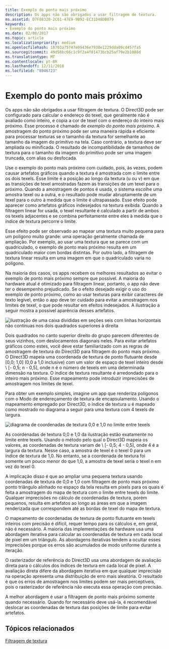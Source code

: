 ```yaml
---
title: Exemplo do ponto mais próximo
description: Os apps não são obrigados a usar filtragem de textura.
ms.assetid: D7F88320-2C61-47E9-9B92-EC31D48DB079
keywords:
- Exemplo do ponto mais próximo
ms.date: 02/08/2017
ms.topic: article
ms.localizationpriority: medium
ms.openlocfilehash: 18703a75747e09436e7938e1229dda09cd457fa5
ms.sourcegitcommit: 49d58bc66c1c9f2a4f81473bcb25af79e2b1088d
ms.translationtype: MT
ms.contentlocale: pt-BR
ms.lasthandoff: 12/11/2018
ms.locfileid: "8946723"
---
```

# <a name="span-iddirect3dconceptsnearest-pointsamplingspannearest-point-sampling"></a><span id="direct3dconcepts.nearest-point_sampling"></span>Exemplo do ponto mais próximo


Os apps não são obrigados a usar filtragem de textura. O Direct3D pode ser configurado para calcular o endereço do texel, que geralmente não é avaliado como inteiro, e copia a cor de texel com o endereço do inteiro mais próximo. Esse processo é chamado de *exemplo do ponto mais próximo*. A amostragem do ponto próximo pode ser uma maneira rápida e eficiente para processar texturas se o tamanho da textura for semelhante ao tamanho da imagem do primitivo na tela. Caso contrário, a textura deve ser ampliada ou minificada. O resultado de incompatibilidade de tamanhos de textura para o tamanho da imagem do primitivo pode ser uma imagem truncada, com alias ou desfocada.

Use o exemplo do ponto mais próximo com cuidado, pois, às vezes, podem causar artefatos gráficos quando a textura é amostrada com o limite entre os dois texels. Esse limite é a posição ao longo da textura (u ou v) em que as transições de texel amostradas fazem as transições de um texel para o próximo. Quando a amostragem de pontos é usada, o sistema escolhe uma amostra texel ou a outra, e o resultado pode mudar abruptamente de um texel para o outro à medida que o limite é ultrapassado. Esse efeito pode aparecer como artefatos gráficos indesejados na textura exibida. Quando a filtragem linear for usada, o texel resultante é calculado a partir de ambos os texels adjacentes e se combina perfeitamente entre eles à medida que o índice de textura percorre o limite.

Esse efeito pode ser observado ao mapear uma textura muito pequena para um polígono muito grande: uma operação geralmente chamada de ampliação. Por exemplo, ao usar uma textura que se parece com um quadriculado, o exemplo de ponto mais próximo resulta em um quadriculado maior com bordas distintas. Por outro lado, a filtragem de textura linear resulta em uma imagem em que o quadriculado varia no polígono.

Na maioria dos casos, os apps recebem os melhores resultados ao evitar o exemplo de ponto mais próximo sempre que possível. A maioria do hardware atual é otimizado para filtragem linear, portanto, o app não deve ter o desempenho prejudicado. Se o efeito desejado exigir o uso do exemplo de ponto próximo, como ao usar texturas para exibir caracteres de texto legível, então o app deve ter cuidado para evitar a amostragem nos limites de texel, o que pode resultar em efeitos indesejados. A ilustração a seguir mostra a possível aparência desses artefatos.

![ilustração de uma caixa divididas em seções seis com linhas horizontais não contínuas nos dois quadrados superiores à direita](images/ptrtfct.png)

Dois quadrados no canto superior direito do grupo parecem diferentes de seus vizinhos, com deslocamentos diagonais neles. Para evitar artefatos gráficos como estes, você deve estar familiarizado com as regras de amostragem de textura do Direct3D para filtragem do ponto mais próximo. O Direct3D mapeia uma coordenada de textura de ponto flutuante desde \[0,0; 1,0\] (0,0 a 1,0 inclusive) com um valor de espaço de texel inteiro desde \ [- 0,5; n - 0,5\], onde n é o número de texels em uma determinada dimensão na textura. O índice de textura resultante é arredondado para o inteiro mais próximo. Esse mapeamento pode introduzir imprecisões de amostragem nos limites de texel.

Para obter um exemplo simples, imagine um app que renderiza polígonos com o Modo de endereçamento de textura de encapsulamento. Usando o mapeamento empregado por Direct3D, o índice de textura u é mapeado como mostrado no diagrama a seguir para uma textura com 4 texels de largura.

![diagrama de coordenadas de textura 0,0 e 1,0 no limite entre texels](images/ptsmpprb.png)

As coordenadas de textura 0,0 e 1,0 da ilustração estão exatamente no limite entre texels. Usando o método pelo qual o Direct3D mapeia os valores, as coordenadas de textura variam de \ [- 0,5; 4 - 0,5\], onde 4 é a largura da textura. Nesse caso, a amostra de texel é o texel 0 para um índice de textura de 1,0. No entanto, se a coordenada de textura foi somente um pouco menor do que 1,0, a amostra de texel seria o texel n em vez do texel 0.

A implicação disso é que ao ampliar uma pequena textura usando coordenadas de textura de 0,0 e 1,0 com filtragem de ponto mais próximo ponto triângulo alinhado no espaço da tela resulta em pixels para os quais é feita a amostragem do mapa de textura com o limite entre texels do limite. Qualquer imprecisões no cálculo de coordenadas de textura, porém pequenos, resulta em artefatos ao longo as áreas em que a imagem renderizada que correspondem até as bordas de texel do mapa de textura.

O mapeamento de coordenadas de textura de ponto flutuante em texels inteiros com precisão é difícil, requer tempo para os cálculos e, em geral, não é necessário. A maioria das implementações de hardware usa uma abordagem iterativa para calcular as coordenadas de textura em cada local de pixel em um triângulo. As abordagens iterativas tendem a ocultar esses imprecisões porque os erros são acumulados de modo uniforme durante a iteração.

O rasterizador de referência do Direct3D usa uma abordagem de avaliação direta para o cálculos dos índices de textura em cada local de pixel. A avaliação direta difere da abordagem iterativa em que qualquer imprecisão na operação apresenta uma distribuição de erro mais aleatória. O resultado é que os erros de amostragem nos limites podem ser mais perceptíveis, pois o rasterizador de referência não executa essa operação com precisão.

A melhor abordagem é usar a filtragem de ponto mais próximo somente quando necessário. Quando for necessário deve usá-la, é recomendável deslocar as coordenadas de textura das posições de limite para evitar artefatos.

## <a name="span-idrelated-topicsspanrelated-topics"></a><span id="related-topics"></span>Tópicos relacionados


[Filtragem de textura](texture-filtering.md)

 

 




